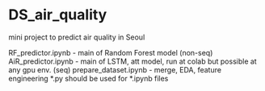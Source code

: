 # DS_air_quality
mini project to predict air quality in Seoul

RF_predictor.ipynb - main of Random Forest model (non-seq)
AiR_predictor.ipynb - main of LSTM, att model, run at colab but possible at any gpu env. (seq)
prepare_dataset.ipynb - merge, EDA, feature engineering
*.py should be used for *.ipynb files
